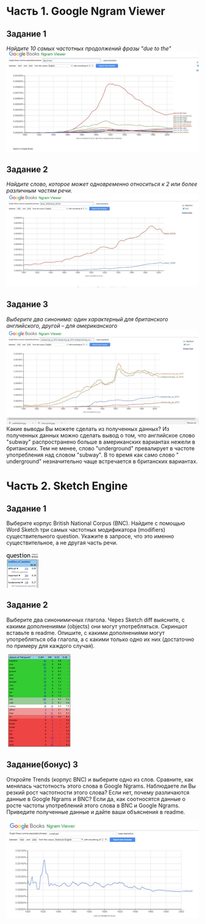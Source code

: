 # Часть 1. Google Ngram Viewer
 ## Задание 1
 *Найдите 10 самых частотных продолжений фразы "due to the"*
 ![](https://github.com/ingakaspar/hw6/blob/master/2OxU-sjmGUg.jpg)
 ## Задание 2
 *Найдите слово, которое может одновременно относиться к 2 или более различным частям речи.*
 ![](https://github.com/ingakaspar/hw6/blob/master/zuBWMFjKTxU.jpg)
 ## Задание 3
 *Выберите два синонима: один характерный для британского английского, другой – для американского*
 ![](https://github.com/ingakaspar/hw6/blob/master/ZDXUNAtcs1E.jpg)
 Какие выводы Вы можете сделать из полученных данных?
 Из полученных данных можно сделать вывод о том, что английскоe словo "subway" распространено больше в американских вариантах нежели в британских. Тем не менее, слово "underground" превалирует в частоте употребления над словом "subway". В то время как само слово " underground" незначительно чаще встречается в британских вариантах.
# Часть 2. Sketch Engine
 ## Задание 1
 Выберите корпус British National Corpus (BNC). Найдите с помощью Word Sketch три самых частотных модификатора (modifiers) существительного question. Укажите в запросе, что это именно существительное, а не другая часть речи.
 
  ![](https://github.com/ingakaspar/hw6/blob/master/hZoQawqPKXI.jpg)
 ## Задание 2
  Выберите два синонимичных глагола. Через Sketch diff выясните, с какими дополнениями (objects) они могут употребляться. Скриншот вставьте в readme. Опишите, с какими дополнениями могут употребляться оба глагола, а с какими только одно их них (достаточно по примеру для каждого случая).
  
  ![](https://github.com/ingakaspar/hw6/blob/master/xh-JOVgHEZg.jpg)
 ## Задание(бонус) 3
 Откройте Trends (корпус BNC) и выберите одно из слов. Сравните, как менялась частотность этого слова в Google Ngrams. Наблюдаете ли Вы резкий рост частотности этого слова? Если нет, почему различаются данные в Google Ngrams и BNC? Если да, как соотносятся данные о росте частоты употреблений этого слова в BNC и Google Ngrams. Приведите полученные данные и дайте ваши объяснения в readme.
 
![](https://github.com/ingakaspar/hw6/blob/master/Vd4aLvwcwzI.jpg)
